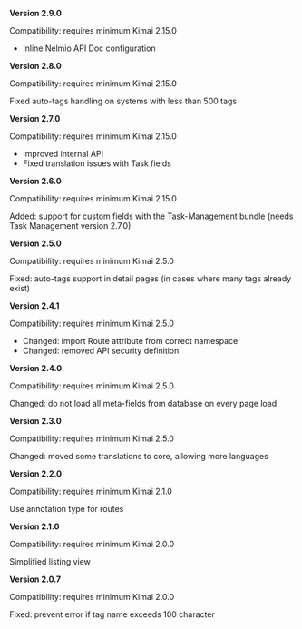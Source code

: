**Version 2.9.0**

Compatibility: requires minimum Kimai 2.15.0

- Inline Nelmio API Doc configuration

**Version 2.8.0**

Compatibility: requires minimum Kimai 2.15.0

<div>Fixed auto-tags handling on systems with less than 500 tags</div>

**Version 2.7.0**

Compatibility: requires minimum Kimai 2.15.0

- Improved internal API
- Fixed translation issues with Task fields

**Version 2.6.0**

Compatibility: requires minimum Kimai 2.15.0

Added: support for custom fields with the Task-Management bundle (needs Task Management version 2.7.0)

**Version 2.5.0**

Compatibility: requires minimum Kimai 2.5.0

Fixed: auto-tags support in detail pages (in cases where many tags already exist)

**Version 2.4.1**

Compatibility: requires minimum Kimai 2.5.0

- Changed: import Route attribute from correct namespace
- Changed: removed API security definition

**Version 2.4.0**

Compatibility: requires minimum Kimai 2.5.0

Changed: do not load all meta-fields from database on every page load

**Version 2.3.0**

Compatibility: requires minimum Kimai 2.5.0

Changed: moved some translations to core, allowing more languages

**Version 2.2.0**

Compatibility: requires minimum Kimai 2.1.0

Use annotation type for routes

**Version 2.1.0**

Compatibility: requires minimum Kimai 2.0.0

Simplified listing view

**Version 2.0.7**

Compatibility: requires minimum Kimai 2.0.0

Fixed: prevent error if tag name exceeds 100 character

